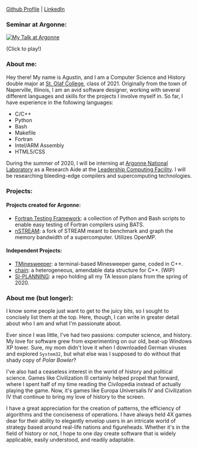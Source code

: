 [Github Profile](https://github.com/agforero) | [LinkedIn](https://www.linkedin.com/in/afor/)

### Seminar at Argonne:
[![My Talk at Argonne](http://img.youtube.com/vi/iNEwXP_pYqg/0.jpg)](https://www.youtube.com/watch?v=iNEwXP_pYqg "My Talk at Argonne")

(Click to play!)


### About me:
Hey there! My name is Agustin, and I am a Computer Science and History double major at [St. Olaf College](https://wp.stolaf.edu/), class of 2021. Originally from the town of Naperville, Illinois, I am an avid software designer, working with several different languages and skills for the projects I involve myself in. So far, I have experience in the following languages:

* C/C++
* Python
* Bash
* Makefile
* Fortran
* Intel/ARM Assembly
* HTML5/CSS

During the summer of 2020, I will be interning at [Argonne National Laboratory](https://www.anl.gov) as a Research Aide at the [Leadership Computing Facility](https://www.alcf.anl.gov/). I will be researching bleeding-edge compilers and supercomputing technologies.


### Projects:
#### Projects created for Argonne:
* [Fortran Testing Framework](https://github.com/agforero/FTFramework):  a collection of Python and Bash scripts to enable easy testing of Fortran compilers using BATS.
* [nSTREAM](https://github.com/agforero/nSTREAM/): a fork of STREAM meant to benchmark and graph the memory bandwidth of a supercomputer. Utilizes OpenMP.

#### Independent Projects:
* [TMinesweeper](https://github.com/agforero/TMinesweeper/): a terminal-based Minesweeper game, coded in C++.
* [chain](https://github.com/agforero/chain): a heterogeneous, amendable data structure for C++. (WIP)
* [SI-PLANNING](https://github.com/agforero/SI-PLANNING/): a repo holding all my TA lesson plans from the spring of 2020.

### About me (but longer):
I know some people just want to get to the juicy bits, so I sought to concisely list them at the top. Here, though, I can write in greater detail about who I am and what I'm passionate about.

Ever since I was little, I've had two passions: computer science, and history. My love for software grew from experimenting on  our old, beat-up Windows XP tower. Sure, my mom didn't love it when I downloaded German viruses and explored `System32`, but what else was I supposed to do without that shady copy of *Polar Bowler*? 

I've also had a ceaseless interest in the world of history and political science. Games like Civilization III certainly helped propel that forward, where I spent half of my time reading the Civilopedia instead of actually playing the game. Now, it's games like Europa Universalis IV and Civilization IV that continue to bring my love of history to the screen.

I have a great appreciation for the creation of patterns, the efficiency of algorithms and the conciseness of operations. I have always held 4X games dear for their ability to elegantly envelop users in an intricate world of strategy based around real-life nations and figureheads. Whether it's in the field of history or not, I hope to one day create software that is widely applicable, easily understood, and readily adaptable.
